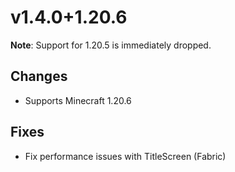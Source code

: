 # v1.4.0+1.20.6

**Note**: Support for 1.20.5 is immediately dropped.

## Changes

- Supports Minecraft 1.20.6

## Fixes

- Fix performance issues with TitleScreen (Fabric)
